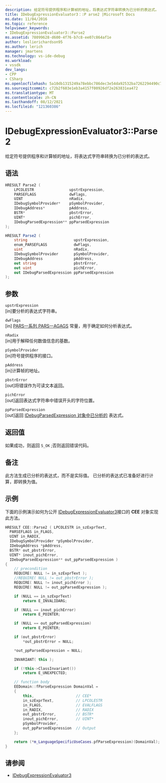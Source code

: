```yaml
---
description: 给定符号提供程序和计算帧的地址，将表达式字符串转换为已分析的表达式。
title: IDebugExpressionEvaluator3：:P arse2 |Microsoft Docs
ms.date: 11/04/2016
ms.topic: reference
helpviewer_keywords:
- IDebugExpressionEvaluator3::Parse2
ms.assetid: 78099628-d600-4f76-b7c8-ee07c864af1e
author: leslierichardson95
ms.author: lerich
manager: jmartens
ms.technology: vs-ide-debug
ms.workload:
- vssdk
dev_langs:
- CPP
- CSharp
ms.openlocfilehash: 5a10db1315249a78ebbc786dec3e54da92532ba7262294490c76c145c9a11fc6
ms.sourcegitcommit: c72b2f603e1eb3a4157f00926df2e263831ea472
ms.translationtype: MT
ms.contentlocale: zh-CN
ms.lasthandoff: 08/12/2021
ms.locfileid: "121360386"
---
```

# <a name="idebugexpressionevaluator3parse2"></a>IDebugExpressionEvaluator3::Parse2
给定符号提供程序和计算帧的地址，将表达式字符串转换为已分析的表达式。

## <a name="syntax"></a>语法

```cpp
HRESULT Parse2 (
    LPCOLESTR                upstrExpression,
    PARSEFLAGS               dwFlags,
    UINT                     nRadix,
    IDebugSymbolProvider*    pSymbolProvider,
    IDebugAddress*           pAddress,
    BSTR*                    pbstrError,
    UINT*                    pichError,
    IDebugParsedExpression** ppParsedExpression
);
```

```csharp
HRESULT Parse2 (
    string                     upstrExpression,
    enum_PARSEFLAGS            dwFlags,
    uint                       nRadix,
    IDebugSymbolProvider       pSymbolProvider,
    IDebugAddress              pAddress,
    out string                 pbstrError,
    out uint                   pichError,
    out IDebugParsedExpression ppParsedExpression
);
```

## <a name="parameters"></a>参数
`upstrExpression`\
[in]要分析的表达式字符串。

`dwFlags`\
[in] [PARS一系列 PARS一AGAGS](../../../extensibility/debugger/reference/parseflags.md) 常量，用于确定如何分析表达式。

`nRadix`\
[in]用于解释任何数值信息的基数。

`pSymbolProvider`\
[in]符号提供程序的接口。

`pAddress`\
[in]计算帧的地址。

`pbstrError`\
[out]将错误作为可读文本返回。

`pichError`\
[out]返回表达式字符串中错误开头的字符位置。

`ppParsedExpression`\
[out]返回 [IDebugParsedExpression 对象中已分析的](../../../extensibility/debugger/reference/idebugparsedexpression.md) 表达式。

## <a name="return-value"></a>返回值
如果成功，则返回 `S_OK` ;否则返回错误代码。

## <a name="remarks"></a>备注
此方法生成已分析的表达式，而不是实际值。 已分析的表达式已准备好进行计算，即转换为值。

## <a name="example"></a>示例
下面的示例演示如何为公开 [IDebugExpressionEvaluator3](../../../extensibility/debugger/reference/idebugexpressionevaluator3.md)接口的 **CEE** 对象实现此方法。

```cpp
HRESULT CEE::Parse2 ( LPCOLESTR in_szExprText,
  PARSEFLAGS in_FLAGS,
  UINT in_RADIX,
  IDebugSymbolProvider *pSymbolProvider,
  IDebugAddress *pAddress,
  BSTR* out_pbstrError,
  UINT* inout_pichError,
  IDebugParsedExpression** out_ppParsedExpression )
{
    // precondition
    REQUIRE( NULL != in_szExprText );
    //REQUIRE( NULL != out_pbstrError );
    REQUIRE( NULL != inout_pichError );
    REQUIRE( NULL != out_ppParsedExpression );

    if (NULL == in_szExprText)
        return E_INVALIDARG;

    if (NULL == inout_pichError)
        return E_POINTER;

    if (NULL == out_ppParsedExpression)
        return E_POINTER;

    if (out_pbstrError)
        *out_pbstrError = NULL;

    *out_ppParsedExpression = NULL;

    INVARIANT( this );

    if (!this->ClassInvariant())
        return E_UNEXPECTED;

    // function body
    EEDomain::fParseExpression DomainVal =
    {
        this,                   // CEE*
        in_szExprText,          // LPCOLESTR
        in_FLAGS,               // EVALFLAGS
        in_RADIX,               // RADIX
        out_pbstrError,         // BSTR*
        inout_pichError,        // UINT*
        pSymbolProvider,
        out_ppParsedExpression  // Output
    };

    return (*m_LanguageSpecificUseCases.pfParseExpression)(DomainVal);
}
```

## <a name="see-also"></a>请参阅
- [IDebugExpressionEvaluator3](../../../extensibility/debugger/reference/idebugexpressionevaluator3.md)
